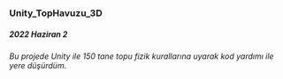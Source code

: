 ### Unity_TopHavuzu_3D
#####  2022 Haziran 2
###### Bu projede Unity ile 150 tane topu fizik kurallarına uyarak kod yardımı ile yere düşürdüm.
